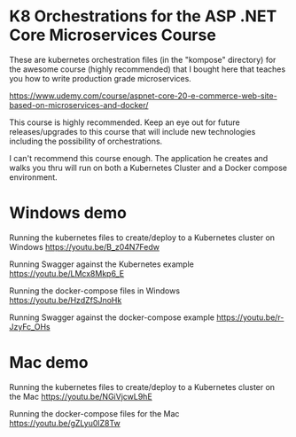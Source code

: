 # K8 Orchestrations for the ASP .NET Core Microservices Course
These are kubernetes orchestration files (in the "kompose" directory) for the awesome course (highly recommended) that I bought here that teaches you how to write production grade microservices.

https://www.udemy.com/course/aspnet-core-20-e-commerce-web-site-based-on-microservices-and-docker/

This course is highly recommended.  Keep an eye out for future releases/upgrades to this course that will 
include new technologies including the possibility of orchestrations.

I can't recommend this course enough.  The application he creates and walks you thru will run on both a Kubernetes Cluster and a Docker compose environment.

# Windows demo

Running the kubernetes files to create/deploy to a Kubernetes cluster on Windows
https://youtu.be/B_z04N7Fedw

Running Swagger against the Kubernetes example
https://youtu.be/LMcx8Mkp6_E

Running the docker-compose files in Windows
https://youtu.be/HzdZfSJnoHk

Running Swagger against the docker-compose example
https://youtu.be/r-JzyFc_OHs


# Mac demo

Running the kubernetes files to create/deploy to a Kubernetes cluster on the Mac
https://youtu.be/NGiVjcwL9hE

Running the docker-compose files for the Mac
https://youtu.be/gZLyu0lZ8Tw


